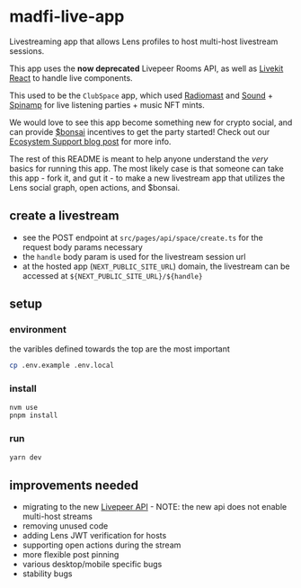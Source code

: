 # madfi-live-app

Livestreaming app that allows Lens profiles to host multi-host livestream sessions.

This app uses the **now deprecated** Livepeer Rooms API, as well as [Livekit React](https://docs.livekit.io/reference/components/react/) to handle live components.

This used to be the `ClubSpace` app, which used [Radiomast](radiomast.io) and [Sound](https://www.sound.xyz) + [Spinamp](https://spinamp.xyz/) for live listening parties + music NFT mints.

We would love to see this app become something new for crypto social, and can provide [$bonsai](https://bonsai.meme/) incentives to get the party started! Check out our [Ecosystem Support blog post](https://mirror.xyz/madfiprotocol.eth/C9xK_nsXdASiNq77NsaT4hrsS3oWuzmDHV5sLMMUFzE) for more info.

The rest of this README is meant to help anyone understand the _very_ basics for running this app. The most likely case is that someone can take this app - fork it, and gut it - to make a new livestream app that utilizes the Lens social graph, open actions, and $bonsai.

## create a livestream
- see the POST endpoint at `src/pages/api/space/create.ts` for the request body params necessary
- the `handle` body param is used for the livestream session url
- at the hosted app (`NEXT_PUBLIC_SITE_URL`) domain, the livestream can be accessed at `${NEXT_PUBLIC_SITE_URL}/${handle}`

## setup

### environment
the varibles defined towards the top are the most important

```bash
cp .env.example .env.local
```

### install
```bash
nvm use
pnpm install
```

### run
```bash
yarn dev
```

## improvements needed
- migrating to the new [Livepeer API](https://docs.livepeer.org/api-reference/overview/introduction) - NOTE: the new api does not enable multi-host streams
- removing unused code
- adding Lens JWT verification for hosts
- supporting open actions during the stream
- more flexible post pinning
- various desktop/mobile specific bugs
- stability bugs